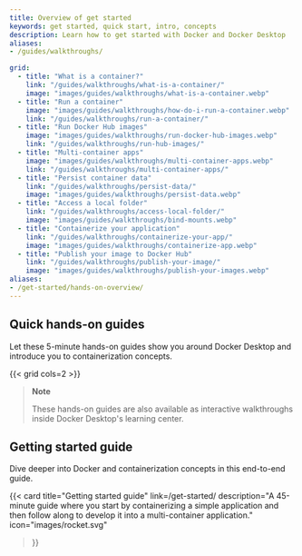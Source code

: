```yaml
---
title: Overview of get started
keywords: get started, quick start, intro, concepts
description: Learn how to get started with Docker and Docker Desktop
aliases:
- /guides/walkthroughs/

grid:
  - title: "What is a container?"
    link: "/guides/walkthroughs/what-is-a-container/"
    image: "images/guides/walkthroughs/what-is-a-container.webp"
  - title: "Run a container"
    image: "images/guides/walkthroughs/how-do-i-run-a-container.webp"
    link: "/guides/walkthroughs/run-a-container/"
  - title: "Run Docker Hub images"
    image: "images/guides/walkthroughs/run-docker-hub-images.webp"
    link: "/guides/walkthroughs/run-hub-images/"
  - title: "Multi-container apps"
    image: "images/guides/walkthroughs/multi-container-apps.webp"
    link: "/guides/walkthroughs/multi-container-apps/"
  - title: "Persist container data"
    link: "/guides/walkthroughs/persist-data/"
    image: "images/guides/walkthroughs/persist-data.webp"
  - title: "Access a local folder"
    link: "/guides/walkthroughs/access-local-folder/"
    image: "images/guides/walkthroughs/bind-mounts.webp"
  - title: "Containerize your application"
    link: "/guides/walkthroughs/containerize-your-app/"
    image: "images/guides/walkthroughs/containerize-app.webp"
  - title: "Publish your image to Docker Hub"
    link: "/guides/walkthroughs/publish-your-image/"
    image: "images/guides/walkthroughs/publish-your-images.webp"
aliases:
- /get-started/hands-on-overview/
---
```


## Quick hands-on guides

Let these 5-minute hands-on guides show you around Docker Desktop and introduce you to containerization concepts.

{{< grid cols=2 >}}

> **Note**
>
> These hands-on guides are also available as interactive walkthroughs inside
> Docker Desktop's learning center.

## Getting started guide

Dive deeper into Docker and containerization concepts in this end-to-end guide.

{{< card
  title="Getting started guide"
  link=/get-started/
  description="A 45-minute guide where you start by containerizing a simple application and then follow along to develop it into a multi-container application."
  icon="images/rocket.svg"
>}}
